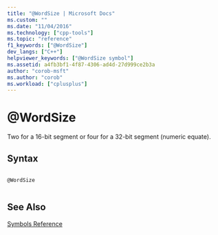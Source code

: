 ```yaml
---
title: "@WordSize | Microsoft Docs"
ms.custom: ""
ms.date: "11/04/2016"
ms.technology: ["cpp-tools"]
ms.topic: "reference"
f1_keywords: ["@WordSize"]
dev_langs: ["C++"]
helpviewer_keywords: ["@WordSize symbol"]
ms.assetid: a4fb3bf1-4f87-4306-ad4d-27d999ce2b3a
author: "corob-msft"
ms.author: "corob"
ms.workload: ["cplusplus"]
---
```

# @WordSize
Two for a 16-bit segment or four for a 32-bit segment (numeric equate).  
  
## Syntax  
  
```  
  
@WordSize  
  
```  
  
## See Also  
 [Symbols Reference](../../assembler/masm/symbols-reference.md)